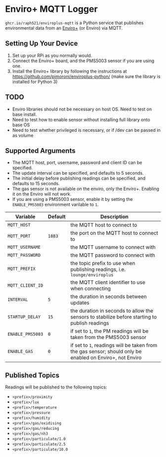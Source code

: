 # Enviro+ MQTT Logger

`ghcr.io/raph521/enviroplus-mqtt` is a Python service that publishes environmental data from an [Enviro+](https://shop.pimoroni.com/products/enviro-plus) (or Enviro) via MQTT.

## Setting Up Your Device

1) Set up your RPi as you normally would.
2) Connect the Enviro+ board, and the PMS5003 sensor if you are using one.
3) Install the Enviro+ library by following the instructions at https://github.com/pimoroni/enviroplus-python/ (make sure the library is installed for Python 3)

## TODO
- Enviro libraries should not be necessary on host OS.  Need to test on base install.
- Need to test how to enable sensor without installing full library onto base OS
- Need to test whether privileged is necessary, or if /dev can be passed in as volume

## Supported Arguments

- The MQTT host, port, username, password and client ID can be specified.
- The update interval can be specified, and defaults to 5 seconds.
- The initial delay before publishing readings can be specified, and defaults to 15 seconds.
- The gas sensor is not available on the enviro, only the Enviro+.  Enabling it on the Enviro will not work.
- If you are using a PMS5003 sensor, enable it by setting the `ENABLE_PMS5003` environment varilable to `1`.

| Variable | Default | Description |
| --- | --- | --- |
| `MQTT_HOST` | | the MQTT host to connect to |
| `MQTT_PORT` | `1883` | the port on the MQTT host to connect to |
| `MQTT_USERNAME` | | the MQTT username to connect with |
| `MQTT_PASSWORD` | | the MQTT password to connect with |
| `MQTT_PREFIX` | | the topic prefix to use when publishing readings, i.e. `lounge/enviroplus` |
| `MQTT_CLIENT_ID` | | the MQTT client identifier to use when connecting |
| `INTERVAL` | `5` | the duration in seconds between updates |
| `STARTUP_DELAY` | `15` |  the duration in seconds to allow the sensors to stabilize before starting to publish readings |
| `ENABLE_PMS5003` | `0` | if set to `1`, the PM readings will be taken from the PMS5003 sensor |
| `ENABLE_GAS` | `0` | if set to `1`, readings will be taken from the gas sensor; should only be enabled on Enviro+, not Enviro |

## Published Topics

Readings will be published to the following topics:

- `<prefix>/proximity`
- `<prefix>/lux`
- `<prefix>/temperature`
- `<prefix>/pressure`
- `<prefix>/humidity`
- `<prefix>/gas/oxidising`
- `<prefix>/gas/reducing`
- `<prefix>/gas/nh3`
- `<prefix>/particulate/1.0`
- `<prefix>/particulate/2.5`
- `<prefix>/particulate/10.0`
